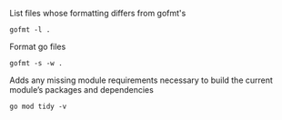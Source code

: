 

List files whose formatting differs from gofmt's

```
gofmt -l .
```

Format go files

```
gofmt -s -w .
```

Adds any missing module requirements necessary to build the current module’s packages and dependencies

```
go mod tidy -v
```
